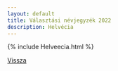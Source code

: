 ```yaml
---
layout: default
title: Választási névjegyzék 2022
description: Helvécia
---
```


{% include Helveecia.html %}

[Vissza](./)